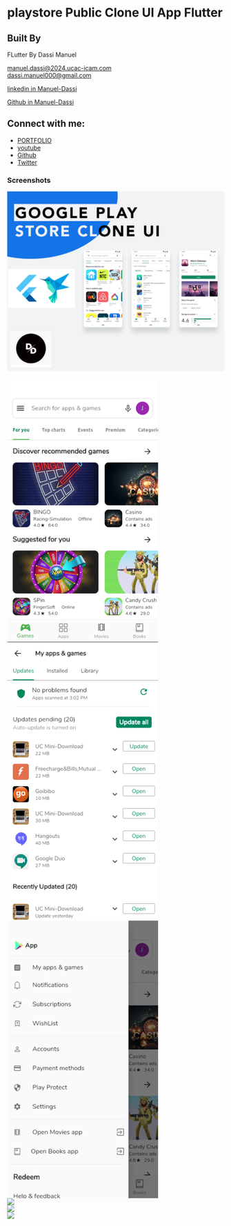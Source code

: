 #  playstore Public Clone UI App Flutter

## Built By

FLutter 
By Dassi Manuel<br />

<a href="mailto:manuel.dassi@2024.ucac-icam.com">manuel.dassi@2024.ucac-icam.com</a><br />
<a href="mailto:dassi.manuel000@gmail.com">dassi.manuel000@gmail.com</a><br />

<a href="https://www.linkedin.com/in/manuel-dassi-a43bbb195/">linkedin in Manuel-Dassi </a><br />

<a href="https://github.com/dassimanuel000/">Github in Manuel-Dassi </a><br />


## Connect with me:
- [PORTFOLIO](http://www.ceo.life-cm.com/)
- [youtube](https://www.youtube.com/channel/UCLPkZBskeCbhCBKrbSq_ssw)
- [Github](https://github.com/dassimanuel000/)
- [Twitter](https://twitter.com/mr_manuelD)

### Screenshots

<p align="center">
  <img src="/ss/playstore.png" width="950">
  <br/>
  <br/>
  <img src="/ss/s1.png" style="float:left;" width="350">
  <br/>
  <br/>
  <img src="/ss/s3.png" style="float:left;" width="350">
  <br/>
  <br/>
  <img src="/ss/s2.png" style="float:left;" width="350">
  <br/>
  <br/>
  <img src="/s/s4.png" style="float:left;" width="350">
  <br/>
  <img src="/s/s5.png" style="float:left;" width="350">
  <br/>
  <img src="/s/s6.png" style="float:left;" width="350">
  <br/>
</p>
